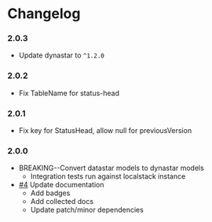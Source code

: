 # Changelog

### 2.0.3

- Update dynastar to `^1.2.0`

### 2.0.2

- Fix TableName for status-head

### 2.0.1

- Fix key for StatusHead, allow null for previousVersion

### 2.0.0

- BREAKING--Convert datastar models to dynastar models
  - Integration tests run against localstack instance
- [#4] Update documentation
  - Add badges
  - Add collected docs
  - Update patch/minor dependencies

[#4]: https://github.com/warehouseai/warehouse.ai-status-models/pull/4
